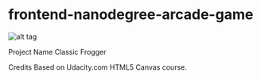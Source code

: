 frontend-nanodegree-arcade-game
===============================

![alt tag](http://s2.postimg.org/714wr40e1/Screen_Shot_2016_02_14_at_17_30_46.png)

Project Name
Classic Frogger

Credits
Based on Udacity.com HTML5 Canvas course.